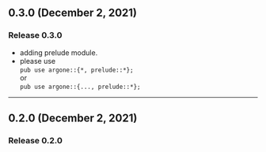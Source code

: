 
## 0.3.0 (December 2, 2021)

### Release 0.3.0
* adding prelude module.
* please use<br>
`pub use argone::{*, prelude::*};`<br>or<br>`pub use argone::{..., prelude::*};`

---

## 0.2.0 (December 2, 2021)

### Release 0.2.0